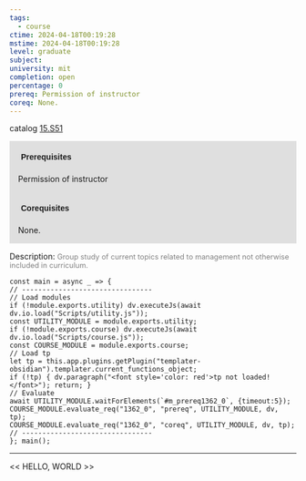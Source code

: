 ```yaml
---
tags:
  - course
ctime: 2024-04-18T00:19:28
mstime: 2024-04-18T00:19:28
level: graduate
subject: 
university: mit
completion: open
percentage: 0
prereq: Permission of instructor
coreq: None.
---
```


catalog [15.S51](http://student.mit.edu/catalog/m15c.html#15.S51)

<span style="display: block; padding: 15px; background-color: rgb(100, 100, 100, 0.2);"><font id="m_prereq1362_0" style="display: block; font-family: Arial, sans-serif; font-weight: bold; padding: 5px">Prerequisites</font><br><span id="prereq1362_0">Permission of instructor</span></span>
<span style="display: block; padding: 15px; background-color: rgb(100, 100, 100, 0.2);"><font id="m_coreq1362_0" style="display: block; font-family: Arial, sans-serif; font-weight: bold; padding: 5px">Corequisites</font><br><span id="coreq1362_0">None.</span></span>

<font style="">Description:</font>
<font style="color: grey; font-size: 0.8rem;">Group study of current topics related to management not otherwise included in curriculum.</font>

```dataviewjs
const main = async _ => {
// --------------------------------
// Load modules
if (!module.exports.utility) dv.executeJs(await dv.io.load("Scripts/utility.js"));
const UTILITY_MODULE = module.exports.utility;
if (!module.exports.course) dv.executeJs(await dv.io.load("Scripts/course.js"));
const COURSE_MODULE = module.exports.course;
// Load tp
let tp = this.app.plugins.getPlugin("templater-obsidian").templater.current_functions_object;
if (!tp) { dv.paragraph("<font style='color: red'>tp not loaded!</font>"); return; }
// Evaluate
await UTILITY_MODULE.waitForElements(`#m_prereq1362_0`, {timeout:5});
COURSE_MODULE.evaluate_req("1362_0", "prereq", UTILITY_MODULE, dv, tp);
COURSE_MODULE.evaluate_req("1362_0", "coreq", UTILITY_MODULE, dv, tp);
// --------------------------------
}; main();
```

---

<< HELLO, WORLD >>
